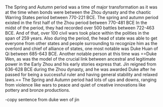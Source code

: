 The Spring and Autumn period was a time of major transformation as it was at the time when bonds were between the Zhou dynasty and the chaotic Warring States period between 770-221 BCE. The spring and autumn period existed in the first half of the Zhou period between 770-481 BCE In the midst of the period, they had recorded over 500 battles between 722-463 BCE. And of that, over 100 civil wars took place within the polities in the span of 259 years. Also during the period, the head of state was able to get everyone from other states and people surrounding to recognize him as the overlord and chief of alliance of states, one most notable was Duke Huan of Qi between 685-643 BCE. Another notable person at this time was ==Duke Wen, as was the model of the crucial link between ancestral and legitimate power in the Early Zhou and his early stories express that. Jin reigned from 636-628 BCE during the Zhou dynasty, and he was awarded Duke after he passed for being a successful ruler and having general stability and relaxed laws.== The Spring and Autumn period had lots of ups and downs, ranging from violence like wars to peace and quiet of creative innovations like pottery and bronze productions.

-copy sentence from duke wen of jin